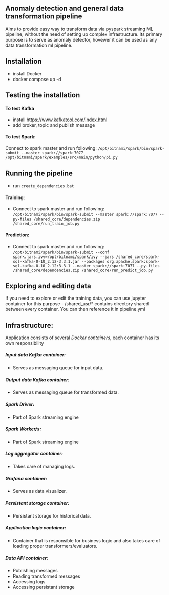 ## Anomaly detection and general data transformation pipeline

Aims to provide easy way to transform data via pyspark streaming ML pipeline, without the need of setting up complex infrastructure. Its primary purpose is to serve as anomaly detector, hovewer it can be used as any data transformation ml pipeline. 

## Installation
- install Docker
- docker compose up -d

## Testing the installation

#### To test Kafka
- install https://www.kafkatool.com/index.html
- add broker, topic and publish message

#### To test Spark: 
Connect to spark master and run following:
`/opt/bitnami/spark/bin/spark-submit --master spark://spark:7077 /opt/bitnami/spark/examples/src/main/python/pi.py`

## Running the pipeline ###
- run `create_dependencies.bat`
#### Training:
- Connect to spark master and run following: `/opt/bitnami/spark/bin/spark-submit --master spark://spark:7077 --py-files /shared_core/dependencies.zip /shared_core/run_train_job.py`

#### Prediction:
- Connect to spark master and run following: `/opt/bitnami/spark/bin/spark-submit --conf spark.jars.ivy=/opt/bitnami/spark/ivy --jars /shared_core/spark-sql-kafka-0-10_2.12-3.3.1.jar --packages org.apache.spark:spark-sql-kafka-0-10_2.12:3.3.1 --master spark://spark:7077 --py-files /shared_core/dependencies.zip /shared_core/run_predict_job.py`



## Exploring and editing data
If you need to explore or edit the training data, you can use jupyter container for this purpose - /shared_usr/* contains directory shared between every container. You can then reference it in pipeline.yml

## Infrastructure:

Application consists of several *Docker containers*, each container has its own responsibility

##### Input data Kafka container:
* Serves as messaging queue for input data.

##### Output data Kafka container:
* Serves as messaging queue for transformed data.

##### Spark Driver:
* Part of Spark streaming engine

##### Spark Worker/s:
* Part of Spark streaming engine

##### Log aggregator container:
* Takes care of managing logs.

##### Grafana container:
* Serves as data visualizer.

##### Persistant storage container:
* Persistant storage for historical data.

##### Application logic container:
* Container that is responsible for business logic and also takes care of loading proper transformers/evaluators.


##### Data API container: 
* Publishing messages
* Reading transformed messages
* Accessing logs
* Accessing persistant storage
    
 
    



